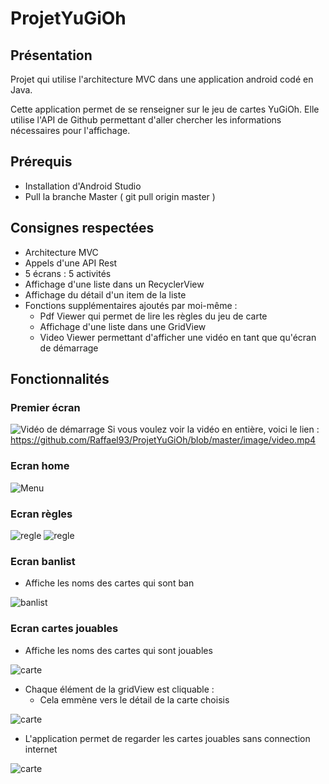 # ProjetYuGiOh
## Présentation
Projet qui utilise l'architecture MVC dans une application android codé en Java.

Cette application permet de se renseigner sur le jeu de cartes YuGiOh.
Elle utilise l'API de Github permettant d'aller chercher les informations nécessaires pour l'affichage.

## Prérequis
- Installation d'Android Studio
- Pull la branche Master ( git pull origin master )

## Consignes respectées
- Architecture MVC
- Appels d'une API Rest 
- 5 écrans : 5 activités
- Affichage d'une liste dans un RecyclerView
- Affichage du détail d'un item de la liste
- Fonctions supplémentaires ajoutés par moi-même :
    - Pdf Viewer qui permet de lire les règles du jeu de carte
    - Affichage d'une liste dans une GridView 
    - Video Viewer permettant d'afficher une vidéo en tant que qu'écran de démarrage
    
## Fonctionnalités 

### Premier écran
![Vidéo de démarrage](https://github.com/Raffael93/ProjetYuGiOh/blob/master/image/d%C3%A9but.PNG)
Si vous voulez voir la vidéo en entière, voici le lien : 
https://github.com/Raffael93/ProjetYuGiOh/blob/master/image/video.mp4

### Ecran home
![Menu](https://github.com/Raffael93/ProjetYuGiOh/blob/master/image/main.PNG)

### Ecran règles
![regle](https://github.com/Raffael93/ProjetYuGiOh/blob/master/image/regle_debut.PNG)
![regle](https://github.com/Raffael93/ProjetYuGiOh/blob/master/image/regle_scroll.PNG)

### Ecran banlist
- Affiche les noms des cartes qui sont ban

![banlist](https://github.com/Raffael93/ProjetYuGiOh/blob/master/image/banlist.PNG)

### Ecran cartes jouables
- Affiche les noms des cartes qui sont jouables

![carte](https://github.com/Raffael93/ProjetYuGiOh/blob/master/image/allCardsAPI.PNG)

- Chaque élément de la gridView est cliquable :
  - Cela emmène vers le détail de la carte choisis
  
![carte](https://github.com/Raffael93/ProjetYuGiOh/blob/master/image/allCardsAPIClick.PNG)

- L'application permet de regarder les cartes jouables sans connection internet

![carte](https://github.com/Raffael93/ProjetYuGiOh/blob/master/image/saveDataWorks.PNG)

